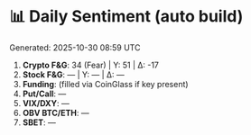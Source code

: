 # 📊 Daily Sentiment (auto build)
Generated: 2025-10-30 08:59 UTC

1) **Crypto F&G**: 34 (Fear) | Y: 51 | Δ: -17
2) **Stock F&G**: — | Y: — | Δ: —
3) **Funding**: (filled via CoinGlass if key present)
4) **Put/Call**: —
5) **VIX/DXY**: —
6) **OBV BTC/ETH**: —
7) **SBET**: —

